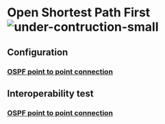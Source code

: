 # **Open Shortest Path First** ![under-contruction-small](/img/under-construction-small.png)

## **Configuration**
### [OSPF point to point connection](rout-ospf01/)

## **Interoperability test**
### [OSPF point to point connection](intop1-ospf01/)
